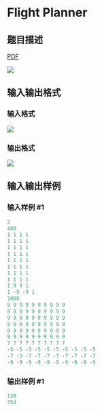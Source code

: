 # Flight Planner

## 题目描述

[problemUrl]: https://uva.onlinejudge.org/index.php?option=com_onlinejudge&Itemid=8&category=15&page=show_problem&problem=1278

[PDF](https://uva.onlinejudge.org/external/103/p10337.pdf)

![](https://cdn.luogu.com.cn/upload/vjudge_pic/UVA10337/ef50f1119623c0e56c9136188ddbecae9c7e9ea3.png)

## 输入输出格式

### 输入格式

![](https://cdn.luogu.com.cn/upload/vjudge_pic/UVA10337/8f7841defc5d6e86ea851692ea4fea0ded479c5e.png)

### 输出格式

![](https://cdn.luogu.com.cn/upload/vjudge_pic/UVA10337/e8a809c34eabae7c9d10f7becfed2f2bd1c0dcbf.png)

## 输入输出样例

### 输入样例 #1

```cpp
2
400
1 1 1 1
1 1 1 1
1 1 1 1
1 1 1 1
1 1 1 1
1 1 1 1
1 1 1 1
1 1 1 1
1 9 9 1
1 -9 -9 1
1000
9 9 9 9 9 9 9 9 9 9
9 9 9 9 9 9 9 9 9 9
9 9 9 9 9 9 9 9 9 9
9 9 9 9 9 9 9 9 9 9
9 9 9 9 9 9 9 9 9 9
9 9 9 9 9 9 9 9 9 9
7 7 7 7 7 7 7 7 7 7
-5 -5 -5 -5 -5 -5 -5 -5 -5 -5
-7 -3 -7 -7 -7 -7 -7 -7 -7 -7
-9 -9 -9 -9 -9 -9 -9 -9 -9 -9
```


### 输出样例 #1

```cpp
120
354
```


